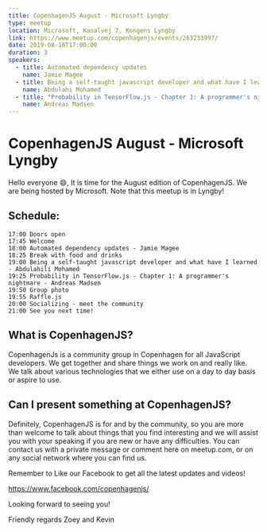 ```yaml
---
title: CopenhagenJS August - Microsoft Lyngby
type: meetup
location: Microsoft, Kanalvej 7, Kongens Lyngby
link: https://www.meetup.com/copenhagenjs/events/263233997/
date: 2019-08-18T17:00:00
duration: 3
speakers:
  - title: Automated dependency updates
    name: Jamie Magee
  - title: Being a self-taught javascript developer and what have I learned
    name: Abdulahi Mohamed
  - title: "Probability in TensorFlow.js - Chapter 1: A programmer's nightmare"
    name: Andreas Madsen
---
```


# CopenhagenJS August - Microsoft Lyngby

Hello everyone 😄,
It is time for the August edition of CopenhagenJS. We are being hosted by Microsoft. Note that this meetup is in Lyngby!

## Schedule:

    17:00 Doors open
    17:45 Welcome
    18:00 Automated dependency updates - Jamie Magee
    18:25 Break with food and drinks
    19:00 Being a self-taught javascript developer and what have I learned - Abdulahili Mohamed
    19:25 Probability in TensorFlow.js - Chapter 1: A programmer's nightmare - Andreas Madsen
    19:50 Group photo
    19:55 Raffle.js
    20:00 Socializing - meet the community
    21:00 See you next time!

## What is CopenhagenJS?

CopenhagenJs is a community group in Copenhagen for all JavaScript developers. We get together and share things we work on and really like. We talk about various technologies that we either use on a day to day basis or aspire to use.

## Can I present something at CopenhagenJS?

Definitely, CopenhagenJS is for and by the community, so you are more than welcome to talk about things that you find interesting and we will assist you with your speaking if you are new or have any difficulties. You can contact us with a private message or comment here on meetup.com, or on any social network where you can find us.

Remember to Like our Facebook to get all the latest updates and videos!

https://www.facebook.com/copenhagenjs/

Looking forward to seeing you!

Friendly regards
Zoey and Kevin
